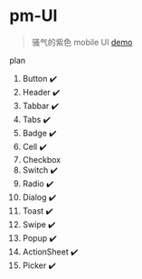 # pm-UI

> 骚气的紫色 mobile UI
> [demo](https://fuckiebrowser.github.io/vue-pmui)

plan
1. Button :heavy_check_mark:
2. Header :heavy_check_mark:
3. Tabbar :heavy_check_mark:
4. Tabs :heavy_check_mark:
5. Badge :heavy_check_mark:
6. Cell :heavy_check_mark:
7. Checkbox
9. Switch :heavy_check_mark:
10. Radio :heavy_check_mark:
11. Dialog :heavy_check_mark:
12. Toast :heavy_check_mark:
13. Swipe :heavy_check_mark:
14. Popup :heavy_check_mark:
15. ActionSheet :heavy_check_mark:
16. Picker :heavy_check_mark:
